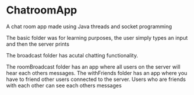# ChatroomApp
A chat room app made using Java threads and socket programming

The basic folder was for learning purposes, the user simply types an input and then the server prints

The broadcast folder has acutal chatting functionality.

The roomBroadcast folder has an app where all users on the server will hear each others messages.
The withFriends folder has an app where you have to friend other users connected to the server. Users who are friends with each other can see each others messages
